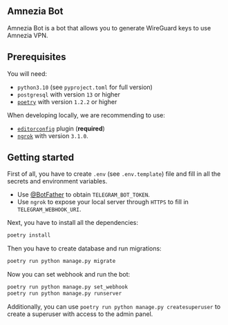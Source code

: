 ## Amnezia Bot

Amnezia Bot is a bot that allows you to generate WireGuard keys to use Amnezia VPN.

## Prerequisites

You will need:

- `python3.10` (see `pyproject.toml` for full version)
- `postgresql` with version `13` or higher
- [`poetry`](https://github.com/python-poetry/poetry) with version `1.2.2` or higher

When developing locally, we are recommending to use:

- [`editorconfig`](http://editorconfig.org/) plugin (**required**)
- [`ngrok`](https://ngrok.com/download) with version `3.1.0`.


## Getting started

First of all, you have to create `.env` (see `.env.template`) file and fill in all the secrets and environment variables.

- Use [@BotFather](https://t.me/BotFather) to obtain `TELEGRAM_BOT_TOKEN`.
- Use `ngrok` to expose your local server through `HTTPS` to fill in `TELEGRAM_WEBHOOK_URI`.

Next, you have to install all the dependencies:

```bash
poetry install
```

Then you have to create database and run migrations:

```bash
poetry run python manage.py migrate
```

Now you can set webhook and run the bot:

```bash
poetry run python manage.py set_webhook
poetry run python manage.py runserver
```

Additionally, you can use `poetry run python manage.py createsuperuser` to create a superuser with access to the admin panel.